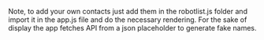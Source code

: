 Note, to add your own contacts just add them in the robotlist.js folder and import it in the app.js file and do the necessary rendering. For the sake of display the app fetches API from a json placeholder to generate fake names. 

